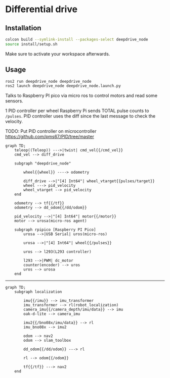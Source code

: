 # Differential drive

## Installation
```sh
colcon build --symlink-install --packages-select deepdrive_node
source install/setup.sh
```

Make sure to activate your workspace afterwards.

## Usage

```sh
ros2 run deepdrive_node deepdrive_node
ros2 launch deepdrive_node deepdrive_node.launch.py
```


Talks to Raspberry PI pico via micro ros to control motors and read some sensors.

1 PID controller per wheel
Raspberry Pi sends TOTAL pulse counts to `/pulses`. PID controller uses the diff since the last message to check the velocity.

TODO: Put PID controller on microcontroller https://github.com/pms67/PID/tree/master

```mermaid
graph TD;
    teleop((Teleop)) --->|twist| cmd_vel{{/cmd_vel}}
    cmd_vel --> diff_drive

    subgraph "deepdrive_node"
        
        wheel{{wheel}} ----> odometry
    
        diff_drive -->|"[4] Int64"| wheel_vtarget{{pulses/target}}
        wheel ---> pid_velocity
        wheel_vtarget --> pid_velocity
    end

    odometry --> tf{{/tf}}
    odometry --> dd_odom{{/dd/odom}}

    pid_velocity -->|"[4] Int64"| motor{{/motor}}
    motor --> urosa(micro-ros agent)

    subgraph rpipico [Raspberry PI Pico]
        urosa -->|USB Serial| uros(micro-ros)
        
        urosa -->|"[4] Int64"| wheel{{/pulses}}
        
        uros --> l293(L293 controller)

        l293 -->|PWM| dc_motor
        counter(encoder) --> uros
        uros --> urosa
    end
```

---

```mermaid
graph TD;
    subgraph localization

        imu{{/imu}} --> imu_transformer
        imu_transformer --> rl(robot_localization)
        camera_imu{{/camera_depth/imu/data}} --> imu
        oak-d-lite --> camera_imu

        imu2{{/bno08x/imu/data}} --> rl
        imu_bno08x --> imu2
        
        odom --> nav2
        odom --> slam_toolbox

        dd_odom{{/dd/odom}} ---> rl

        rl --> odom{{/odom}}

        tf{{/tf}} ---> nav2
    end    
    
```
